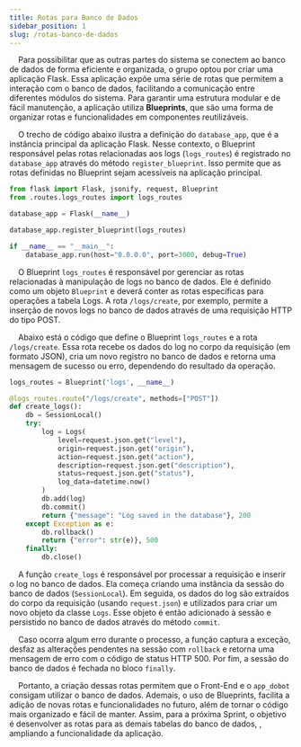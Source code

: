 ```yaml
---
title: Rotas para Banco de Dados
sidebar_position: 1
slug: /rotas-banco-de-dados
---
```


&nbsp;&nbsp;&nbsp;&nbsp;Para possibilitar que as outras partes do sistema se conectem ao banco de dados de forma eficiente e organizada, o grupo optou por criar uma aplicação Flask. Essa aplicação expõe uma série de rotas que permitem a interação com o banco de dados, facilitando a comunicação entre diferentes módulos do sistema. Para garantir uma estrutura modular e de fácil manutenção, a aplicação utiliza **Blueprints**, que são uma forma de organizar rotas e funcionalidades em componentes reutilizáveis.

&nbsp;&nbsp;&nbsp;&nbsp;O trecho de código abaixo ilustra a definição do `database_app`, que é a instância principal da aplicação Flask. Nesse contexto, o Blueprint responsável pelas rotas relacionadas aos logs (`logs_routes`) é registrado no `database_app` através do método `register_blueprint`. Isso permite que as rotas definidas no Blueprint sejam acessíveis na aplicação principal.

```python
from flask import Flask, jsonify, request, Blueprint
from .routes.logs_routes import logs_routes

database_app = Flask(__name__)

database_app.register_blueprint(logs_routes)

if __name__ == "__main__":
    database_app.run(host="0.0.0.0", port=3000, debug=True)
```

&nbsp;&nbsp;&nbsp;&nbsp;O Blueprint `logs_routes` é responsável por gerenciar as rotas relacionadas à manipulação de logs no banco de dados. Ele é definido como um objeto `Blueprint` e deverá conter as rotas específicas para operações a tabela Logs. A rota `/logs/create`, por exemplo, permite a inserção de novos logs no banco de dados através de uma requisição HTTP do tipo POST.

&nbsp;&nbsp;&nbsp;&nbsp;Abaixo está o código que define o Blueprint `logs_routes` e a rota `/logs/create`. Essa rota recebe os dados do log no corpo da requisição (em formato JSON), cria um novo registro no banco de dados e retorna uma mensagem de sucesso ou erro, dependendo do resultado da operação.

```python
logs_routes = Blueprint('logs', __name__)

@logs_routes.route("/logs/create", methods=["POST"])
def create_logs():
    db = SessionLocal()
    try:
        log = Logs(
            level=request.json.get("level"),
            origin=request.json.get("origin"),
            action=request.json.get("action"),
            description=request.json.get("description"),
            status=request.json.get("status"),
            log_data=datetime.now()
        )
        db.add(log)
        db.commit()
        return {"message": "Log saved in the database"}, 200
    except Exception as e:
        db.rollback()
        return {"error": str(e)}, 500
    finally:
        db.close()
```

&nbsp;&nbsp;&nbsp;&nbsp;A função `create_logs` é responsável por processar a requisição e inserir o log no banco de dados. Ela começa criando uma instância da sessão do banco de dados (`SessionLocal`). Em seguida, os dados do log são extraídos do corpo da requisição (usando `request.json`) e utilizados para criar um novo objeto da classe `Logs`. Esse objeto é então adicionado à sessão e persistido no banco de dados através do método `commit`.

&nbsp;&nbsp;&nbsp;&nbsp;Caso ocorra algum erro durante o processo, a função captura a exceção, desfaz as alterações pendentes na sessão com `rollback` e retorna uma mensagem de erro com o código de status HTTP 500. Por fim, a sessão do banco de dados é fechada no bloco `finally`.

&nbsp;&nbsp;&nbsp;&nbsp;Portanto, a criação dessas rotas permitem que o Front-End e o `app_dobot` consigam utilizar o banco de dados. Ademais, o uso de Blueprints, facilita a adição de novas rotas e funcionalidades no futuro, além de tornar o código mais organizado e fácil de manter. Assim, para a próxima Sprint, o objetivo é desenvolver as rotas para as demais tabelas do banco de dados, , ampliando a funcionalidade da aplicação.
